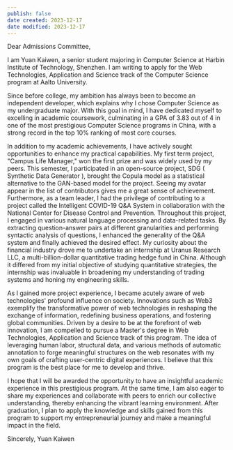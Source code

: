 ```yaml
---
publish: false
date created: 2023-12-17
date modified: 2023-12-17
---
```

Dear Admissions Committee,

I am Yuan Kaiwen, a senior student majoring in Computer Science at Harbin Institute of Technology, Shenzhen. I am writing to apply for the Web Technologies, Application and Science track of the Computer Science program at Aalto University.

Since before college, my ambition has always been to become an independent developer, which explains why I chose Computer Science as my undergraduate major. With this goal in mind, I have dedicated myself to excelling in academic coursework, culminating in a GPA of 3.83 out of 4 in one of the most prestigious Computer Science programs in China, with a strong record in the top 10% ranking of most core courses.

In addition to my academic achievements, I have actively sought opportunities to enhance my practical capabilities. My first term project, "Campus Life Manager," won the first prize and was widely used by my peers. This semester, I participated in an open-source project, SDG ( Synthetic Data Generator ), brought the Copula model as a statistical alternative to the GAN-based model for the project. Seeing my avatar appear in the list of contributors gives me a great sense of achievement. Furthermore, as a team leader, I had the privilege of contributing to a project called the Intelligent COVID-19 Q&A System in collaboration with the National Center for Disease Control and Prevention. Throughout this project, I engaged in various natural language processing and data-related tasks. By extracting question-answer pairs at different granularities and performing syntactic analysis of questions, I enhanced the generality of the Q&A system and finally achieved the desired effect. My curiosity about the financial industry drove me to undertake an internship at Uranus Research LLC, a multi-billion-dollar quantitative trading hedge fund in China. Although it differed from my initial objective of studying quantitative strategies, the internship was invaluable in broadening my understanding of trading systems and honing my engineering skills.

As I gained more project experience, I became acutely aware of web technologies' profound influence on society. Innovations such as Web3 exemplify the transformative power of web technologies in reshaping the exchange of information, redefining business operations, and fostering global communities. Driven by a desire to be at the forefront of web innovation, I am compelled to pursue a Master's degree in Web Technologies, Application and Science track of this program. The idea of leveraging human labor, structural data, and various methods of automatic annotation to forge meaningful structures on the web resonates with my own goals of crafting user-centric digital experiences. I believe that this program is the best place for me to develop and thrive.

I hope that I will be awarded the opportunity to have an insightful academic experience in this prestigious program. At the same time, I am also eager to share my experiences and collaborate with peers to enrich our collective understanding, thereby enhancing the vibrant learning environment. After graduation, I plan to apply the knowledge and skills gained from this program to support my entrepreneurial journey and make a meaningful impact in the field.

Sincerely, Yuan Kaiwen